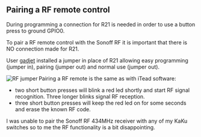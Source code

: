 ## Pairing a RF remote control
During programming a connection for R21 is needed in order to use a button press to ground GPIO0.

To pair a RF remote control with the Sonoff RF it is important that there is NO connection made for R21.

User [gadjet](https://github.com/gadjet) installed a jumper in place of R21 allowing easy programming (jumper in), pairing (jumper out) and normal use (jumper out).

<img alt="RF jumper" src="https://github.com/arendst/arendst.github.io/blob/master/media/sonoffrfjmpr.jpg" align="left" /> 

Pairing a RF remote is the same as with iTead software:
- two short button presses will blink a red led shortly and start RF signal recognition. Three longer blinks signal RF reception.
- three short button presses will keep the red led on for some seconds and erase the known RF code. 

I was unable to pair the Sonoff RF 434MHz receiver with any of my KaKu switches so to me the RF functionality is a bit disappointing.
